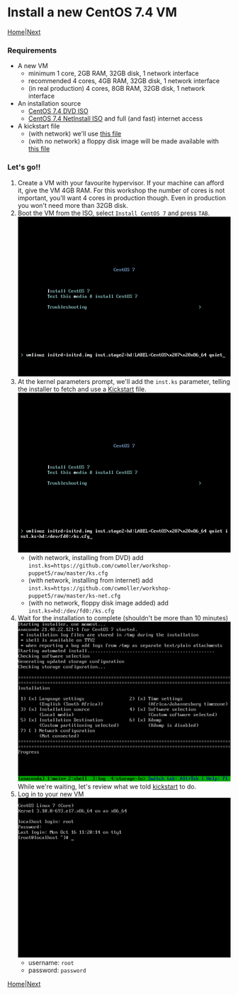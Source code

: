 # Install a new CentOS 7.4 VM

[Home](index.md)|[Next](configure-vm.md)

### Requirements

- A new VM
  - minimum 1 core, 2GB RAM, 32GB disk, 1 network interface
  - recommended 4 cores, 4GB RAM, 32GB disk, 1 network interface
  - (in real production) 4 cores, 8GB RAM, 32GB disk, 1 network interface
- An installation source
  - [CentOS 7.4 DVD ISO](http://centos.mirror.ac.za/7.4.1708/isos/x86_64/CentOS-7-x86_64-DVD-1708.iso)
  - [CentOS 7.4 NetInstall ISO](http://centos.mirror.ac.za/7.4.1708/isos/x86_64/CentOS-7-x86_64-NetInstall-1708.iso) and full (and fast) internet access
- A kickstart file
  - (with network) we'll use [this file](https://github.com/cwmoller/workshop-puppet5/raw/master/ks-net.cfg)
  - (with no network) a floppy disk image will be made available with [this file](https://github.com/cwmoller/workshop-puppet5/raw/master/ks.cfg)

### Let's go!!

1. Create a VM with your favourite hypervisor. If your machine can afford it, give the VM 4GB RAM. For this workshop the number of cores is not important, you'll want 4 cores in production though. Even in production you won't need more than 32GB disk.
1. Boot the VM from the ISO, select `Install CentOS 7` and press `TAB`.
   ![](images/install-vm-2.png)
1. At the kernel parameters prompt, we'll add the `inst.ks` parameter, telling the installer to fetch and use a [Kickstart](kickstart.md) file.
   ![](images/install-vm-3.png)
   - (with network, installing from DVD) add `inst.ks=https://github.com/cwmoller/workshop-puppet5/raw/master/ks.cfg`
   - (with network, installing from internet) add `inst.ks=https://github.com/cwmoller/workshop-puppet5/raw/master/ks-net.cfg`
   - (with no network, floppy disk image added) add `inst.ks=hd:/dev/fd0:/ks.cfg`
1. Wait for the installation to complete (shouldn't be more than 10 minutes)
   ![](images/install-vm-4.png)  
   While we're waiting, let's review what we told [kickstart](kickstart.md) to do.
1. Log in to your new VM  
   ![](images/install-vm-5.png)
   - username: `root`
   - password: `password`

[Home](index.md)|[Next](configure-vm.md)
